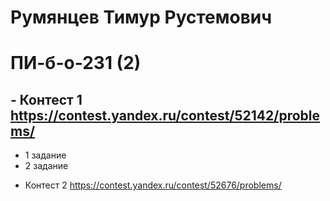 # Румянцев Тимур Рустемович
# ПИ-б-о-231 (2)

## - Контест 1 https://contest.yandex.ru/contest/52142/problems/ ##  
+ 1 задание  
+ 2 задание  

- Контест 2 https://contest.yandex.ru/contest/52676/problems/


